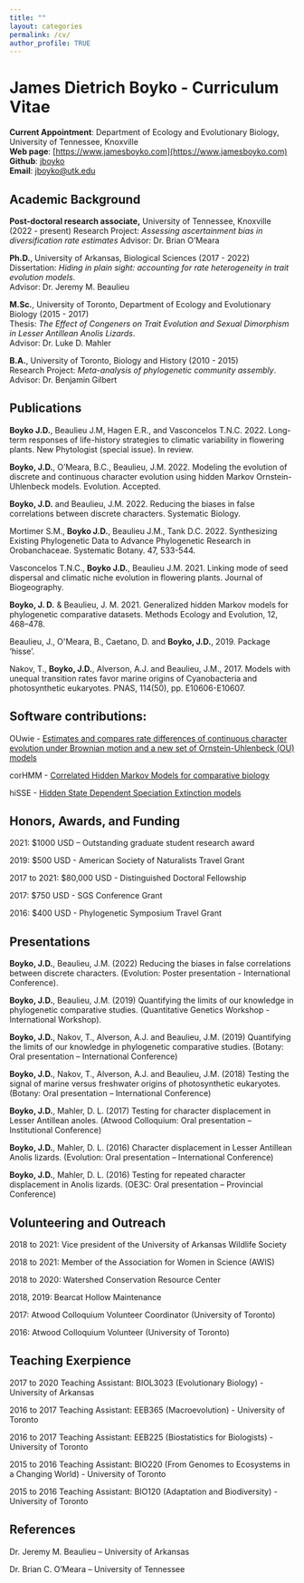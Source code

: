 ```yaml
---
title: ""
layout: categories
permalink: /cv/
author_profile: TRUE
---
```

# James Dietrich Boyko - Curriculum Vitae
**Current Appointment**: Department of Ecology and Evolutionary Biology, University of Tennessee, Knoxville   
**Web page**: [https://www.jamesboyko.com](https://www.jamesboyko.com)   
**Github**: [jboyko](https://github.com/jboyko)   
**Email**: [jboyko@utk.edu](jboyko@utk.edu)   

## Academic Background
**Post-doctoral research associate,** University of Tennessee, Knoxville (2022 - present)
Research Project: *Assessing ascertainment bias in diversification rate estimates*
Advisor: Dr. Brian O’Meara

**Ph.D.**, University of Arkansas, Biological Sciences (2017 - 2022)   
Dissertation: *Hiding in plain sight: accounting for rate heterogeneity in trait evolution models.*  
Advisor: Dr. Jeremy M. Beaulieu   

**M.Sc.**, University of Toronto, Department of Ecology and Evolutionary Biology (2015 - 2017)   
Thesis: *The Effect of Congeners on Trait Evolution and Sexual Dimorphism in Lesser Antillean Anolis Lizards*.    
Advisor: Dr. Luke D. Mahler   

**B.A.**, University of Toronto, Biology and History (2010 - 2015)   
Research Project: *Meta-analysis of phylogenetic community assembly*.    
Advisor: Dr. Benjamin Gilbert   

## Publications
**Boyko J.D.**, Beaulieu J.M, Hagen E.R., and Vasconcelos T.N.C. 2022. Long-term responses of life-history strategies to climatic variability in flowering plants.  New Phytologist (special issue). In review. 

**Boyko, J.D.**, O’Meara, B.C., Beaulieu, J.M. 2022. Modeling the evolution of discrete and continuous character evolution using hidden Markov Ornstein-Uhlenbeck models. Evolution. Accepted.

**Boyko, J.D.** and Beaulieu, J.M. 2022. Reducing the biases in false correlations between discrete characters. Systematic Biology. 

Mortimer S.M., **Boyko J.D.**, Beaulieu J.M., Tank D.C. 2022. Synthesizing Existing Phylogenetic Data to Advance Phylogenetic Research in Orobanchaceae. Systematic Botany. 47, 533-544.

Vasconcelos T.N.C., **Boyko J.D.**, Beaulieu J.M. 2021. Linking mode of seed dispersal and climatic niche evolution in flowering plants.  Journal of Biogeography.

**Boyko, J. D.** & Beaulieu, J. M. 2021. Generalized hidden Markov models for phylogenetic comparative datasets. Methods Ecology and Evolution, 12, 468–478.  

Beaulieu, J., O'Meara, B., Caetano, D. and **Boyko, J.D.**, 2019. Package ‘hisse’.

Nakov, T., **Boyko, J.D.**, Alverson, A.J. and Beaulieu, J.M., 2017. Models with unequal transition rates favor marine origins of Cyanobacteria and photosynthetic eukaryotes. PNAS, 114(50), pp. E10606-E10607. 

## Software contributions:
OUwie - [Estimates and compares rate differences of continuous character evolution under Brownian motion and a new set of Ornstein-Uhlenbeck (OU) models](https://github.com/thej022214/OUwie)   

corHMM - [Correlated Hidden Markov Models for comparative biology](https://github.com/thej022214/corHMM)   

hiSSE - [Hidden State Dependent Speciation Extinction models](https://github.com/thej022214/hisse)   

## Honors, Awards, and Funding
2021: $1000 USD – Outstanding graduate student research award

2019: $500 USD - American Society of Naturalists Travel Grant    

2017 to 2021: $80,000 USD - Distinguished Doctoral Fellowship    

2017: $750 USD - SGS Conference Grant    

2016: $400 USD - Phylogenetic Symposium Travel Grant    


## Presentations
**Boyko, J.D.**, Beaulieu, J.M. (2022) Reducing the biases in false correlations between discrete characters. (Evolution: Poster presentation - International Conference). 

**Boyko, J.D.**, Beaulieu, J.M. (2019) Quantifying the limits of our knowledge in phylogenetic comparative studies. (Quantitative Genetics Workshop - International Workshop). 

**Boyko, J.D.**, Nakov, T., Alverson, A.J. and Beaulieu, J.M. (2019) Quantifying the limits of our knowledge in phylogenetic comparative studies. (Botany: Oral presentation – International Conference)    

**Boyko, J.D.**, Nakov, T., Alverson, A.J. and Beaulieu, J.M. (2018) Testing the signal of marine versus freshwater origins of photosynthetic eukaryotes. (Botany: Oral presentation – International Conference)   

**Boyko, J.D.**, Mahler, D. L. (2017) Testing for character displacement in Lesser Antillean anoles. (Atwood Colloquium: Oral presentation – Institutional Conference)      

**Boyko, J.D.**, Mahler, D. L. (2016) Character displacement in Lesser Antillean Anolis lizards. (Evolution: Oral presentation – International Conference)    

**Boyko, J.D.**, Mahler, D. L. (2016) Testing for repeated character displacement in Anolis lizards. (OE3C: Oral presentation – Provincial Conference)   

## Volunteering and Outreach
2018 to 2021: Vice president of the University of Arkansas Wildlife Society 

2018 to 2021: Member of the Association for Women in Science (AWIS)

2018 to 2020: Watershed Conservation Resource Center 

2018, 2019: Bearcat Hollow Maintenance 

2017: Atwood Colloquium Volunteer Coordinator (University of Toronto)

2016: Atwood Colloquium Volunteer (University of Toronto)


## Teaching Exerpience
2017 to 2020 Teaching Assistant: BIOL3023 (Evolutionary Biology) - University of Arkansas   

2016 to 2017 Teaching Assistant: EEB365 (Macroevolution) - University of Toronto    

2016 to 2017 Teaching Assistant: EEB225 (Biostatistics for Biologists) - University of Toronto    

2015 to 2016 Teaching Assistant: BIO220 (From Genomes to Ecosystems in a Changing World) - University of Toronto    

2015 to 2016 Teaching Assistant: BIO120 (Adaptation and Biodiversity) - University of Toronto    

## References
Dr. Jeremy M. Beaulieu – University of Arkansas 

Dr. Brian C. O’Meara – University of Tennessee

